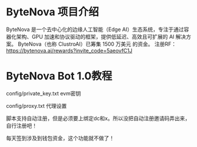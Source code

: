 # ByteNova 项目介绍
ByteNova 是一个去中心化的边缘人工智能（Edge AI）生态系统，专注于通过容器化架构、GPU 加速和协议驱动的框架，提供低延迟、高效且可扩展的 AI 解决方案。
ByteNova（也称 ClustroAI）已筹集 1500 万美元 的资金。
注册RF： https://bytenova.ai/rewards?invite_code=5aeovfC1J

# ByteNova Bot 1.0教程

config/private_key.txt evm密钥

config/proxy.txt 代理设置

脚本支持自动注册，但是必须要上绑定dc和x。所以没把自动注册邀请码弄出来，自行注册吧！

每天签到涉及到钱包资金，这个功能就不做了！
